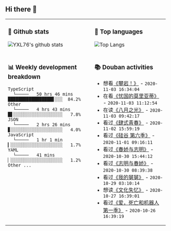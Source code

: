 ## Hi there 👋

<table>
<tr>
<td valign="top" width="54%">

### 🔭 Github stats

![YXL76's github stats](https://github-readme-stats.yxl76.vercel.app/api?username=YXL76&count_private=true&show_icons=true&theme=tokyonight)

</td>

<td valign="top" width="46%">

### 🌱 Top languages

![Top Langs](https://github-readme-stats.yxl76.vercel.app/api/top-langs/?username=YXL76&layout=compact&theme=tokyonight)

</td>
</tr>
<tr>
<td valign="top" width="54%">

### 📊 Weekly development breakdown

```text
TypeScript
  └─────   50 hrs 46 mins █████████████████▋░░░  84.2%
Other
  └─────   4 hrs 43 mins  █▋░░░░░░░░░░░░░░░░░░░   7.8%
JSON
  └─────   2 hrs 26 mins  ▊░░░░░░░░░░░░░░░░░░░░   4.0%
JavaScript
  └─────   1 hr 1 min     ▎░░░░░░░░░░░░░░░░░░░░   1.7%
YAML
  └─────   41 mins        ▏░░░░░░░░░░░░░░░░░░░░   1.2%
Other ...
```

</td>
<td valign="top" width="46%">

### 📚 Douban activities

- 想看[《攀岩！》](http://movie.douban.com/subject/35049662/) - `2020-11-03 16:34:04`
- 在看[《忧国的莫里亚蒂》](http://movie.douban.com/subject/34936401/) - `2020-11-03 11:12:54`
- 在读[《八月之光》](https://book.douban.com/subject/26267263/) - `2020-11-03 09:42:17`
- 看过[《肆式青春》](http://movie.douban.com/subject/30156898/) - `2020-11-02 15:59:19`
- 看过[《硅谷 第六季》](http://movie.douban.com/subject/30194648/) - `2020-11-01 09:16:11`
- 看过[《春娇与志明》](http://movie.douban.com/subject/6386345/) - `2020-10-30 15:44:12`
- 看过[《志明与春娇》](http://movie.douban.com/subject/4305436/) - `2020-10-30 08:39:38`
- 看过[《我的舅舅》](http://movie.douban.com/subject/1400829/) - `2020-10-29 03:10:14`
- 想读[《文化失忆》](https://book.douban.com/subject/35132631/) - `2020-10-27 16:39:01`
- 看过[《爱，死亡和机器人 第一季》](http://movie.douban.com/subject/30424374/) - `2020-10-26 16:39:19`

</td>
</tr>
</table>

<!--
**YXL76/YXL76** is a ✨ _special_ ✨ repository because its `README.md` (this file) appears on your GitHub profile.

Here are some ideas to get you started:

- 🔭 I’m currently working on ...
- 🌱 I’m currently learning ...
- 👯 I’m looking to collaborate on ...
- 🤔 I’m looking for help with ...
- 💬 Ask me about ...
- 📫 How to reach me: ...
- 😄 Pronouns: ...
- ⚡ Fun fact: ...
-->
